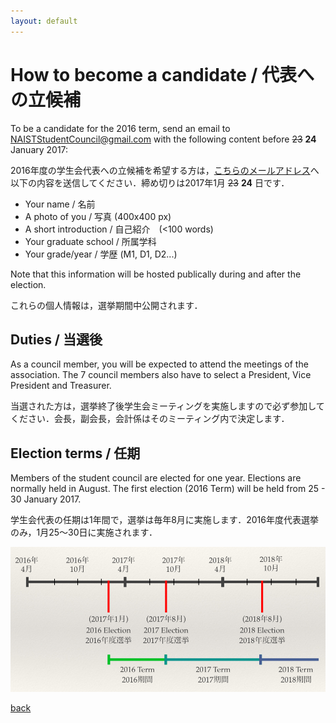 ```yaml
---
layout: default
---
```


# How to become a candidate / 代表への立候補

To be a candidate for the 2016 term, send an email to [NAISTStudentCouncil@gmail.com](mailto:NAISTStudentCouncil@gmail.com) with the following content before ~~23~~ **24** January 2017:

2016年度の学生会代表への立候補を希望する方は，[こちらのメールアドレス](mailto:NAISTStudentCouncil@gmail.com)へ以下の内容を送信してください．締め切りは2017年1月 ~~23~~ **24** 日です．

* Your name / 名前
* A photo of you / 写真 (400x400 px)
* A short introduction / 自己紹介　(<100 words)
* Your graduate school / 所属学科
* Your grade/year / 学歴 (M1, D1, D2...)

Note that this information will be hosted publically during and after the election.

これらの個人情報は，選挙期間中公開されます．

## Duties / 当選後

As a council member, you will be expected to attend the meetings of the association. The 7 council members also have to select a President, Vice President and Treasurer.

当選された方は，選挙終了後学生会ミーティングを実施しますので必ず参加してください．会長，副会長，会計係はそのミーティング内で決定します．

## Election terms / 任期

Members of the student council are elected for one year. Elections are normally held in August. The first election (2016 Term) will be held from 25 - 30 January 2017.

学生会代表の任期は1年間で，選挙は毎年8月に実施します．2016年度代表選挙のみ，1月25～30日に実施されます．

![](timeline.png)

[back](./)
